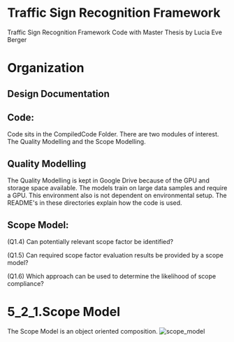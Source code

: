 # Traffic Sign Recognition Framework
Traffic Sign Recognition Framework Code with Master Thesis by Lucia Eve Berger

# Organization 

## Design Documentation 



## Code: 

Code sits in the CompiledCode Folder. There are two modules of interest. The Quality Modelling and the Scope Modelling.

## Quality Modelling

The Quality Modelling is kept in Google Drive because of the GPU and storage space available. The models train on large data samples and require a GPU. This environment also is not dependent on environmental setup. The README's in these directories explain how the code is used. 


## Scope Model: 

(Q1.4) Can potentially relevant scope factor be identified?

(Q1.5) Can required scope factor evaluation results be provided by a scope model?

(Q1.6) Which approach can be used to determine the likelihood of scope compliance?  


# 5_2_1.Scope Model 
The Scope Model is an object oriented composition.
![scope_model](https://github.com/luciaeveberger/tsr_uncertainy_framework/blob/master/design_figures/scope_model.png) 

